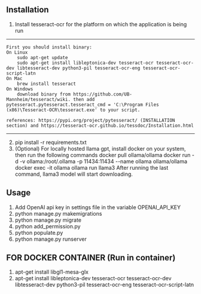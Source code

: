 ## Installation
1. Install tesseract-ocr for the platform on which the application is being run
-------------------------------------------------------------------------
    First you should install binary:
    On Linux
        sudo apt-get update
        sudo apt-get install libleptonica-dev tesseract-ocr tesseract-ocr-dev libtesseract-dev python3-pil tesseract-ocr-eng tesseract-ocr-script-latn
    On Mac
        brew install tesseract
    On Windows
        download binary from https://github.com/UB-Mannheim/tesseract/wiki. then add pytesseract.pytesseract.tesseract_cmd = 'C:\Program Files (x86)\Tesseract-OCR\tesseract.exe' to your script.

    references: https://pypi.org/project/pytesseract/ (INSTALLATION section) and https://tesseract-ocr.github.io/tessdoc/Installation.html
-------------------------------------------------------------------------
2. pip install -r requirements.txt
3. (Optional) For locally hosted llama gpt, install docker on your system, then run the following commands
    docker pull ollama/ollama
    docker run -d -v ollama:/root/.ollama -p 11434:11434 --name ollama ollama/ollama
    docker exec -it ollama ollama run llama3
    After running the last command, llama3 model will start downloading.     

## Usage
1. Add OpenAI api key in settings file in the variable OPENAI_API_KEY
2. python manage.py makemigrations
3. python manage.py migrate
4. python add_permission.py
5. python populate.py
6. python manage.py runserver


## FOR DOCKER CONTAINER (Run in container)
1. apt-get install libgl1-mesa-glx
2. apt-get install libleptonica-dev tesseract-ocr tesseract-ocr-dev libtesseract-dev python3-pil tesseract-ocr-eng tesseract-ocr-script-latn